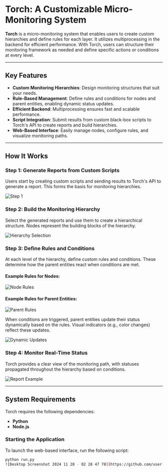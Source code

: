 # Torch: A Customizable Micro-Monitoring System

**Torch** is a micro-monitoring system that enables users to create custom hierarchies and define rules for each layer. It utilizes multiprocessing in the backend for efficient performance. With Torch, users can structure their monitoring framework as needed and define specific actions or conditions at every level.

---

## Key Features

- **Custom Monitoring Hierarchies**: Design monitoring structures that suit your needs.
- **Rule-Based Management**: Define rules and conditions for nodes and parent entities, enabling dynamic status updates.
- **Efficient Backend**: Multiprocessing ensures fast and scalable performance.
- **Script Integration**: Submit results from custom black-box scripts to Torch's API to create reports and build hierarchies.
- **Web-Based Interface**: Easily manage nodes, configure rules, and visualize monitoring paths.

---

## How It Works

### Step 1: Generate Reports from Custom Scripts
Users start by creating custom scripts and sending results to Torch's API to generate a report. This forms the basis for monitoring hierarchies.

![Step 1](https://github.com/user-attachments/assets/1ecc19fa-248e-4dcb-980c-c6c3f9a913ae)

### Step 2: Build the Monitoring Hierarchy
Select the generated reports and use them to create a hierarchical structure. Nodes represent the building blocks of the hierarchy.

![Hierarchy Selection](https://github.com/user-attachments/assets/91cece15-def2-4b29-8911-0d3e3b180077)

### Step 3: Define Rules and Conditions
At each level of the hierarchy, define custom rules and conditions. These determine how the parent entities react when conditions are met.

#### Example Rules for Nodes:
![Node Rules](https://github.com/user-attachments/assets/39456823-49f9-4de3-a44c-ac634bfb35c7)

#### Example Rules for Parent Entities:
![Parent Rules](https://github.com/user-attachments/assets/f6539403-9758-4de3-adcc-12f4a734e46d)

When conditions are triggered, parent entities update their status dynamically based on the rules. Visual indicators (e.g., color changes) reflect these updates.

![Dynamic Updates](https://github.com/user-attachments/assets/e3de6e42-fc89-4af5-8209-0df94efcc95a)

### Step 4: Monitor Real-Time Status
Torch provides a clear view of the monitoring path, with statuses propagated throughout the hierarchy based on conditions.

![Report Example](https://github.com/user-attachments/assets/16d34ee6-3c96-42de-a12f-3b48aa94738a)

---

## System Requirements

Torch requires the following dependencies:
- **Python**
- **Node.js**

### Starting the Application
To launch the web-based interface, run the following script:
```bash
python run.py
![Desktop Screenshot 2024 11 28 - 02 28 47 78](https://github.com/user-attachments/assets/297d6cf4-18dc-44cf-b4d8-8bdf938385c1)



